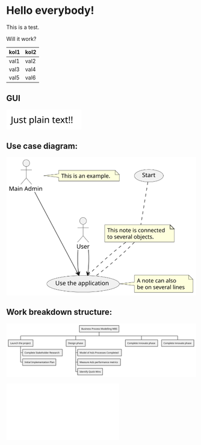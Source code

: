 


# Hello everybody!

This is a test.

Will it work?

| **kol1** | **kol2** |
|----------|----------|
| val1     | val2     |
| val3     | val4     |
| val5     | val6     |


## GUI
![](./d2/g_/gui3.svg)

## Use case diagram:

![](./g_/uc1.svg)



## Work breakdown structure:
![](./g_/wbs1.svg)

![](./d2/child.md)
